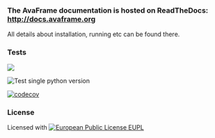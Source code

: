 ### The AvaFrame documentation is hosted on ReadTheDocs: http://docs.avaframe.org

All details about installation, running etc can be found there. 


### Tests 

[<img src="https://readthedocs.org/projects/avaframe/badge/?version=latest">](http://docs.avaframe.org/en/latest/)

![Test single python version](https://github.com/avaframe/AvaFrame/workflows/Test%20single%20python%20version/badge.svg)

[![codecov](https://codecov.io/gh/avaframe/AvaFrame/branch/master/graph/badge.svg)](https://codecov.io/gh/avaframe/AvaFrame)



### License 
Licensed with [![European Public License EUPL](https://img.shields.io/badge/license-EUPL-green.png)](https://git.avaframe.org/AvaFrame/AvaFrame/src/branch/master/LICENSE.txt)

